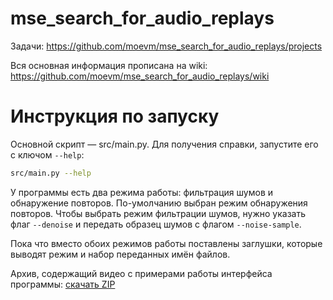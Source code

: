 # mse_search_for_audio_replays

Задачи: https://github.com/moevm/mse_search_for_audio_replays/projects

Вся основная информация прописана на wiki: https://github.com/moevm/mse_search_for_audio_replays/wiki


# Инструкция по запуску

Основной скрипт — src/main.py. Для получения справки, запустите его с
ключом `--help`:
```sh
src/main.py --help
```

У программы есть два режима работы: фильтрация шумов и обнаружение
повторов. По-умолчанию выбран режим обнаружения повторов. Чтобы выбрать
режим фильтрации шумов, нужно указать флаг `--denoise` и передать
образец шумов с флагом `--noise-sample`.

Пока что вместо обоих режимов работы поставлены заглушки, которые
выводят режим и набор переданных имён файлов.

Архив, содержащий видео с примерами работы интерфейса программы: [скачать ZIP](https://github.com/moevm/mse_search_for_audio_replays/files/5323273/screen_cast.zip)
